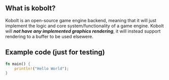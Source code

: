 ## What is kobolt? 
Kobolt is an open-source game engine backend, meaning that it will just implement the logic and core system/functionality of a game engine. Kobolt will **_not have any implemented graphics rendering_**, it will instead support rendering to a buffer to be used elsewere.

## Example code (just for testing)
```rust
fn main() {
    println!("Hello World");
}
```
